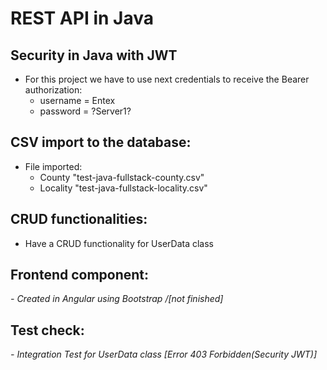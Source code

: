 # REST API in Java

## Security in Java with JWT 

- For this project we have to use next credentials to receive the Bearer authorization:
  - username = Entex
  - password = ?Server1?

## CSV import to the database:

- File imported:
  - County "test-java-fullstack-county.csv"
  - Locality "test-java-fullstack-locality.csv"
  
## CRUD functionalities:

- Have a CRUD functionality for UserData class

## Frontend component:

_- Created in Angular using Bootstrap /[not finished]_

## Test check:

_- Integration Test for UserData class [Error 403 Forbidden(Security JWT)]_
    
    
    
    
    
    
    
    
    
    
    
    
